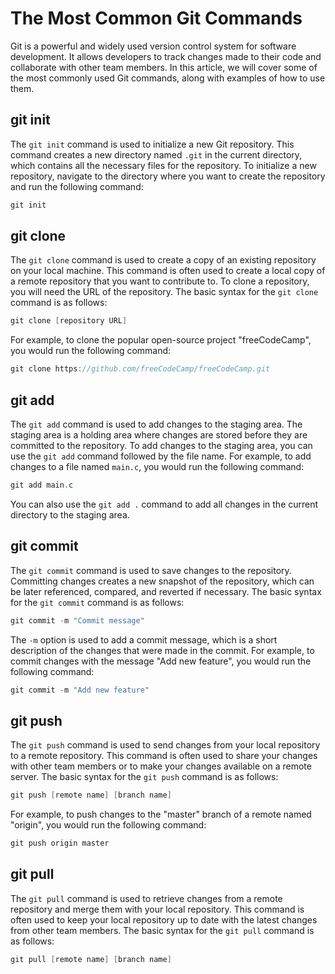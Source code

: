 # The Most Common Git Commands

Git is a powerful and widely used version control system for software development. It allows developers to track changes made to their code and collaborate with other team members. In this article, we will cover some of the most commonly used Git commands, along with examples of how to use them.

## **git init**

The `git init` command is used to initialize a new Git repository. This command creates a new directory named `.git` in the current directory, which contains all the necessary files for the repository. To initialize a new repository, navigate to the directory where you want to create the repository and run the following command:

```csharp
git init
```

## **git clone**

The `git clone` command is used to create a copy of an existing repository on your local machine. This command is often used to create a local copy of a remote repository that you want to contribute to. To clone a repository, you will need the URL of the repository. The basic syntax for the `git clone` command is as follows:

```csharp
git clone [repository URL]
```

For example, to clone the popular open-source project "freeCodeCamp", you would run the following command:

```csharp
git clone https://github.com/freeCodeCamp/freeCodeCamp.git
```

## **git add**

The `git add` command is used to add changes to the staging area. The staging area is a holding area where changes are stored before they are committed to the repository. To add changes to the staging area, you can use the `git add` command followed by the file name. For example, to add changes to a file named `main.c`, you would run the following command:

```csharp
git add main.c
```

You can also use the `git add .` command to add all changes in the current directory to the staging area.

## **git commit**

The `git commit` command is used to save changes to the repository. Committing changes creates a new snapshot of the repository, which can be later referenced, compared, and reverted if necessary. The basic syntax for the `git commit` command is as follows:

```csharp
git commit -m "Commit message"
```

The `-m` option is used to add a commit message, which is a short description of the changes that were made in the commit. For example, to commit changes with the message "Add new feature", you would run the following command:

```csharp
git commit -m "Add new feature"
```

## **git push**

The `git push` command is used to send changes from your local repository to a remote repository. This command is often used to share your changes with other team members or to make your changes available on a remote server. The basic syntax for the `git push` command is as follows:

```csharp
git push [remote name] [branch name]
```

For example, to push changes to the "master" branch of a remote named "origin", you would run the following command:

```csharp
git push origin master
```

## **git pull**

The `git pull` command is used to retrieve changes from a remote repository and merge them with your local repository. This command is often used to keep your local repository up to date with the latest changes from other team members. The basic syntax for the `git pull` command is as follows:

```csharp
git pull [remote name] [branch name]
```